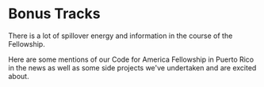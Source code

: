 # Bonus Tracks

There is a lot of spillover energy and information in the course of the Fellowship.

Here are some mentions of our Code for America Fellowship in Puerto Rico in the news as well as some side projects we've undertaken and are excited about.
